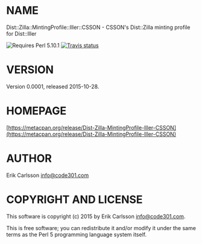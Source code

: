 # NAME

Dist::Zilla::MintingProfile::Iller::CSSON - CSSON's Dist::Zilla minting profile for Dist::Iller

![Requires Perl 5.10.1](https://img.shields.io/badge/perl-5.10.1-brightgreen.svg) [![Travis status](https://api.travis-ci.org//.svg?branch=master)](https://travis-ci.org//)

# VERSION

Version 0.0001, released 2015-10-28.

# HOMEPAGE

[https://metacpan.org/release/Dist-Zilla-MintingProfile-Iller-CSSON](https://metacpan.org/release/Dist-Zilla-MintingProfile-Iller-CSSON)

# AUTHOR

Erik Carlsson <info@code301.com>

# COPYRIGHT AND LICENSE

This software is copyright (c) 2015 by Erik Carlsson <info@code301.com>.

This is free software; you can redistribute it and/or modify it under
the same terms as the Perl 5 programming language system itself.
